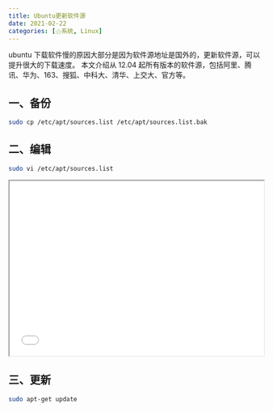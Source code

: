 ```yaml
---
title: Ubuntu更新软件源
date: 2021-02-22
categories: [⚝系统, Linux]
---
```


ubuntu 下载软件慢的原因大部分是因为软件源地址是国外的，更新软件源，可以提升很大的下载速度。
本文介绍从 12.04 起所有版本的软件源，包括阿里、腾讯、华为、163、搜狐、中科大、清华、上交大、官方等。

<!--more-->

## 一、备份

```bash
sudo cp /etc/apt/sources.list /etc/apt/sources.list.bak
```

## 二、编辑

```bash
sudo vi /etc/apt/sources.list
```

<iframe src="/static/other/ubuntu.html" width="100%" height="346px"></iframe>

## 三、更新

```bash
sudo apt-get update
```
